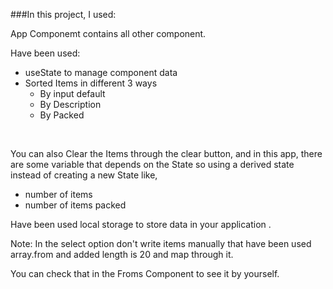 ###In this project, I used:

App Componemt contains all other component. 

Have been used:
- useState to manage component data
- Sorted Items in different 3 ways
    - By input default
    - By Description
    - By Packed
<br>

You can also Clear the Items through the clear button, and in this app, there are some variable that depends on the State so using a derived state instead of creating a new State like,
  - number of items 
  -  number of items packed

Have been used local storage to store data in your application .


Note: In the select option don't write items manually that have been used array.from and added length is 20 and map through it.

You can check that in the Froms Component to see it by yourself.